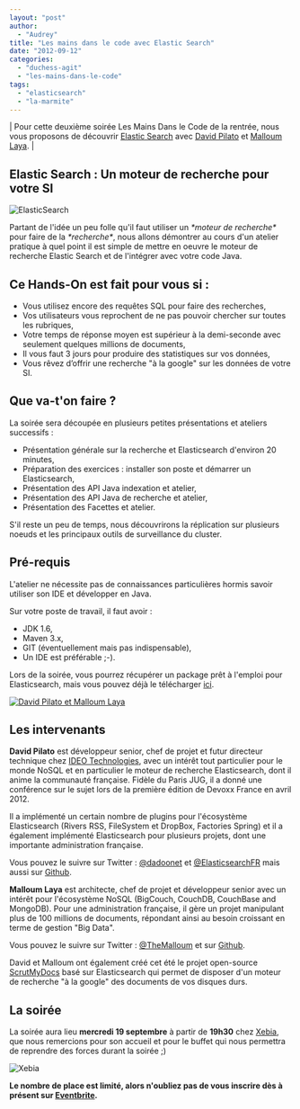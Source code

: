 ```yaml
---
layout: "post"
author: 
  - "Audrey"
title: "Les mains dans le code avec Elastic Search"
date: "2012-09-12"
categories: 
  - "duchess-agit"
  - "les-mains-dans-le-code"
tags: 
  - "elasticsearch"
  - "la-marmite"
---
```


| Pour cette deuxième soirée Les Mains Dans le Code de la rentrée, nous vous proposons de découvrir [Elastic Search](http://www.elasticsearch.org/ "ElasticSearch") avec [David Pilato](http://twitter.com/dadoonet "@dadoonet") et [Malloum Laya](http://twitter.com/TheMalloum "@TheMalloum"). |

## Elastic Search : Un moteur de recherche pour votre SI

![ElasticSearch](/assets/2012/09/2012-09-12-les-mains-dans-le-code-avec-elastic-search/elasticsearch.png "ElasticSearch")

Partant de l'idée un peu folle qu'il faut utiliser un _\*moteur de recherche\*_ pour faire de la _\*recherche\*_, nous allons démontrer au cours d'un atelier pratique à quel point il est simple de mettre en oeuvre le moteur de recherche Elastic Search et de l'intégrer avec votre code Java.

## Ce Hands-On est fait pour vous si :

- Vous utilisez encore des requêtes SQL pour faire des recherches,
- Vos utilisateurs vous reprochent de ne pas pouvoir chercher sur toutes les rubriques,
- Votre temps de réponse moyen est supérieur à la demi-seconde avec seulement quelques millions de documents,
- Il vous faut 3 jours pour produire des statistiques sur vos données,
- Vous rêvez d’offrir une recherche "à la google" sur les données de votre SI.

## Que va-t'on faire ?

La soirée sera découpée en plusieurs petites présentations et ateliers successifs :

- Présentation générale sur la recherche et Elasticsearch d'environ 20 minutes,
- Préparation des exercices : installer son poste et démarrer un Elasticsearch,
- Présentation des API Java indexation et atelier,
- Présentation des API Java de recherche et atelier,
- Présentation des Facettes et atelier.

S'il reste un peu de temps, nous découvrirons la réplication sur plusieurs noeuds et les principaux outils de surveillance du cluster.

## Pré-requis

L'atelier ne nécessite pas de connaissances particulières hormis savoir utiliser son IDE et développer en Java.

Sur votre poste de travail, il faut avoir :

- JDK 1.6,
- Maven 3.x,
- GIT (éventuellement mais pas indispensable),
- Un IDE est préférable ;-).

Lors de la soirée, vous pourrez récupérer un package prêt à l'emploi pour Elasticsearch, mais vous pouvez déjà le télécharger [ici](https://github.com/downloads/elasticsearchfr/hands-on/elasticsearch-0.19.9-handson.zip "elasticsearch-0.19.9-handson.zip").

[![David Pilato et Malloum Laya](/assets/2012/09/2012-09-12-les-mains-dans-le-code-avec-elastic-search/team-300x251.png "David Pilato et Malloum Laya")](/assets/2012/09/2012-09-12-les-mains-dans-le-code-avec-elastic-search/team.png)

## Les intervenants

**David Pilato** est développeur senior, chef de projet et futur directeur technique chez [IDEO Technologies](http://www.ideotechnologies.com/ "Ideo Technologies"), avec un intérêt tout particulier pour le monde NoSQL et en particulier le moteur de recherche Elasticsearch, dont il anime la communauté française. Fidèle du Paris JUG, il a donné une conférence sur le sujet lors de la première édition de Devoxx France en avril 2012.

Il a implémenté un certain nombre de plugins pour l'écosystème Elasticsearch (Rivers RSS, FileSystem et DropBox, Factories Spring) et il a également implémenté Elasticsearch pour plusieurs projets, dont une importante administration française.

Vous pouvez le suivre sur Twitter : [@dadoonet](http://twitter.com/dadoonet "@dadoonet") et [@ElasticsearchFR](http://twitter.com/ElasticsearchFR "@ElasticSearchFr") mais aussi sur [Github](https://github.com/dadoonet "Github - Dadoonet").

**Malloum Laya** est architecte, chef de projet et développeur senior avec un intérêt pour l'écosystème NoSQL (BigCouch, CouchDB, CouchBase and MongoDB). Pour une administration française, il gère un projet manipulant plus de 100 millions de documents, répondant ainsi au besoin croissant en terme de gestion "Big Data".

Vous pouvez le suivre sur Twitter : [@TheMalloum](http://twitter.com/TheMalloum "@TheMalloum") et sur [Github](https://github.com/TheMalloum "GitHub - The Malloum").

David et Malloum ont également créé cet été le projet open-source [ScrutMyDocs](http://www.scrutmydocs.org/ "ScrutMyDocs") basé sur Elasticsearch qui permet de disposer d'un moteur de recherche "à la google" des documents de vos disques durs.

## La soirée

La soirée aura lieu **mercredi 19 septembre** à partir de **19h30** chez [Xebia](http://www.xebia.fr/ "Xebia"), que nous remercions pour son accueil et pour le buffet qui nous permettra de reprendre des forces durant la soirée ;)

![Xebia](/assets/2012/09/2012-09-12-les-mains-dans-le-code-avec-elastic-search/xebia.png "Xebia")

**Le nombre de place est limité, alors n'oubliez pas de vous inscrire dès à présent sur **[Eventbrite](http://lamarmite-elasticsearch.eventbrite.com/ "Elasticsearch DuchessFr").****

